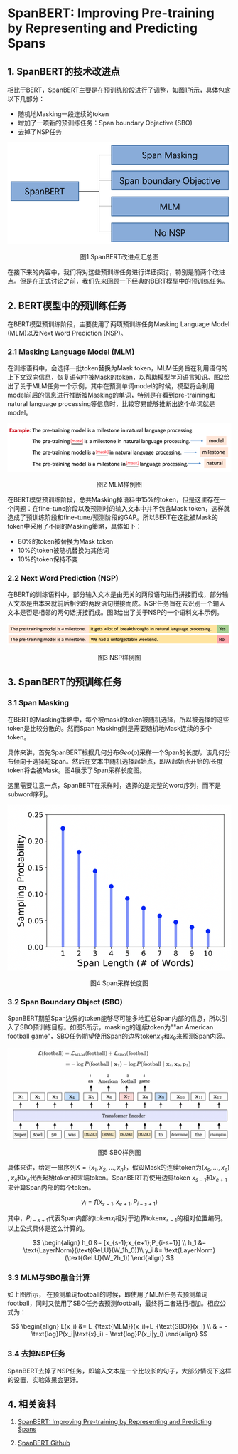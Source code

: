 # SpanBERT: Improving Pre-training by Representing and Predicting Spans



## 1. SpanBERT的技术改进点

相比于BERT，SpanBERT主要是在预训练阶段进行了调整，如图1所示，具体包含以下几部分：

- 随机地Masking一段连续的token
- 增加了一项新的预训练任务：Span boundary Objective (SBO)
- 去掉了NSP任务

![spanbert_1](../../images/spanbert_1.png)

<center>图1 SpanBERT改进点汇总图</center>

在接下来的内容中，我们将对这些预训练任务进行详细探讨，特别是前两个改进点。但是在正式讨论之前，我们先来回顾一下经典的BERT模型中的预训练任务。

## 2. BERT模型中的预训练任务

在BERT模型预训练阶段，主要使用了两项预训练任务Masking Language Model (MLM)以及Next Word Prediction (NSP)。

### 2.1 Masking Language Model (MLM)

在训练语料中，会选择一批token替换为Mask token，MLM任务旨在利用语句的上下文双向信息，恢复语句中被Mask的token，以帮助模型学习语言知识。图2给出了关于MLM任务一个示例，其中在预测单词model的时候，模型将会利用model前后的信息进行推断被Masking的单词，特别是在看到pre-training和natural language processing等信息时，比较容易能够推断出这个单词就是model。

![spanbert_2](../../images/spanbert_2.png)

<center>图2 MLM样例图</center>

在BERT模型预训练阶段，总共Masking掉语料中15%的token，但是这里存在一个问题：在fine-tune阶段以及预测时的输入文本中并不包含Mask token，这样就造成了预训练阶段和fine-tune/预测阶段的GAP。所以BERT在这批被Mask的token中采用了不同的Masking策略，具体如下：

- 80%的token被替换为Mask token
- 10%的token被随机替换为其他词
- 10%的token保持不变

### 2.2 Next Word Prediction (NSP)

在BERT的训练语料中，部分输入文本是由无关的两段语句进行拼接而成，部分输入文本是由本来就前后相邻的两段语句拼接而成。NSP任务旨在去识别一个输入文本是否是相邻的两句话拼接而成。图3给出了关于NSP的一个语料文本示例。

![spanbert_3](../../images/spanbert_3.png)

<center>图3 NSP样例图</center>

## 3. SpanBERT的预训练任务

### 3.1 Span Masking

在BERT的Masking策略中，每个被mask的token被随机选择，所以被选择的这些token是比较分散的。然而Span Masking则是需要随机地Mask连续的多个token。

具体来讲，首先SpanBERT根据几何分布$Geo(p)$采样一个Span的长度$l$，该几何分布倾向于选择短Span。然后在文本中随机选择起始点，即从起始点开始的$l$长度token将会被Mask。图4展示了Span采样长度图。

这里需要注意一点，SpanBERT在采样时，选择的是完整的word序列，而不是subword序列。

![spanbert_4](../../images/spanbert_4.png)

<center>图4 Span采样长度图</center>

### 3.2 Span Boundary Object (SBO)

SpanBERT期望Span边界的token能够尽可能多地汇总Span内部的信息，所以引入了SBO预训练目标。如图5所示，masking的连续token为""an American football game"，SBO任务期望使用Span的边界token$x_4$和$x_9$​​来预测Span内容。

![spanbert_5](../../images/spanbert_5.png)

<center>图5 SBO样例图</center>

具体来讲，给定一串序列$\text{X}=\{x_1, x_2, ..., x_n\}$​，假设Mask的连续token为$(x_s,...,x_e)$​, $x_s$​和$x_e$​代表起始token和末端token。SpanBERT将使用边界token $x_{s-1}$​和$x_{e+1}$​​来计算Span内部的每个token。

$$
y_i = f(x_{s-1}, x_{e+1}, P_{i-s+1})
$$

其中，$P_{i-s+1}$代表Span内部的token$x_i$相对于边界token$x_{s-1}$​的相对位置编码。以上公式具体是这么计算的。

$$
\begin{align}
h_0 &= [x_{s-1};x_{e+1};P_{i-s+1}] \\
h_1 &= \text{LayerNorm}(\text{GeLU}(W_1h_0))\\
y_i &= \text{LayerNorm}(\text{GeLU}(W_2h_1))
\end{align}
$$

### 3.3 MLM与SBO融合计算

如上图所示， 在预测单词football的时候，即使用了MLM任务去预测单词football，同时又使用了SBO任务去预测football，最终将二者进行相加。相应公式为：

$$
\begin{align}
L(x_i) &= L_{\text{MLM}}(x_i)+L_{\text{SBO}}(x_i) \\
& = -\text{log}P(x_i|\text{x}_i) - \text{log}P(x_i|y_i)
\end{align}
$$

### 3.4 去掉NSP任务

SpanBERT去掉了NSP任务，即输入文本是一个比较长的句子，大部分情况下这样的设置，实验效果会更好。

## 4. 相关资料

1. [SpanBERT: Improving Pre-training by Representing and Predicting Spans](https://arxiv.org/pdf/1907.10529.pdf)

2. [SpanBERT Github](https://github.com/facebookresearch/SpanBERT)
